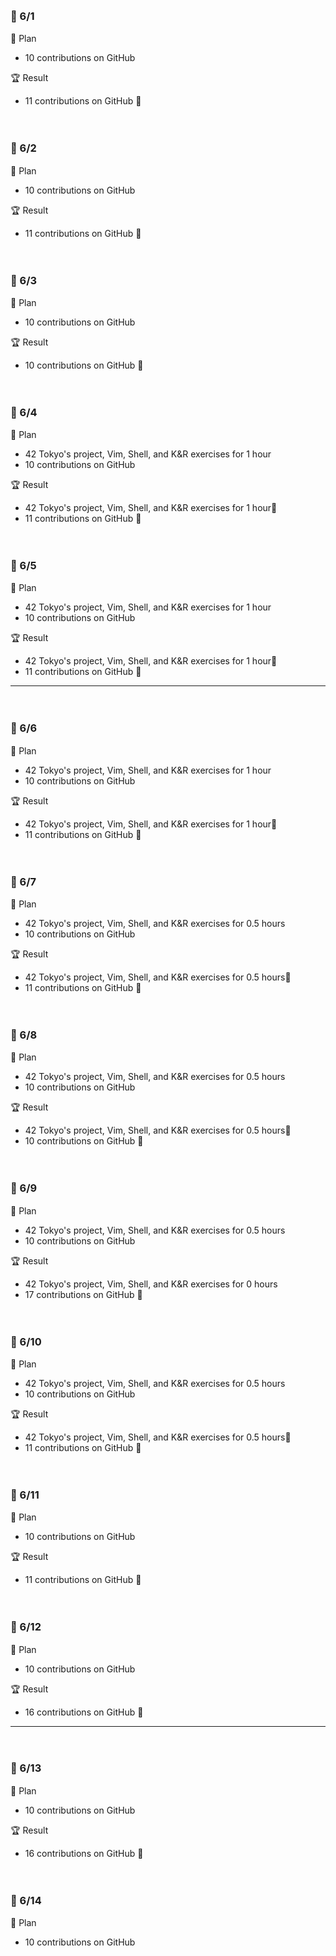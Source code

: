 <br><h3>:pushpin: 6/1　</h3>
:dart: Plan
- 10 contributions on GitHub

:trophy: Result
- 11 contributions on GitHub :100:

<br><h3>:pushpin: 6/2　</h3>
:dart: Plan
- 10 contributions on GitHub

:trophy: Result
- 11 contributions on GitHub :100:


<br><h3>:pushpin: 6/3　</h3>
:dart: Plan
- 10 contributions on GitHub

:trophy: Result
- 10 contributions on GitHub :100:

<br><h3>:pushpin: 6/4　</h3>
:dart: Plan
- 42 Tokyo's project, Vim, Shell, and K&R exercises for 1 hour
- 10 contributions on GitHub

:trophy: Result
- 42 Tokyo's project, Vim, Shell, and K&R exercises for 1 hour:100:
- 11 contributions on GitHub :100:

<br><h3>:pushpin: 6/5　</h3>
:dart: Plan
- 42 Tokyo's project, Vim, Shell, and K&R exercises for 1 hour
- 10 contributions on GitHub

:trophy: Result
- 42 Tokyo's project, Vim, Shell, and K&R exercises for 1 hour:100:
- 11 contributions on GitHub :100:

---

<br><h3>:pushpin: 6/6　</h3>
:dart: Plan
- 42 Tokyo's project, Vim, Shell, and K&R exercises for 1 hour
- 10 contributions on GitHub

:trophy: Result
- 42 Tokyo's project, Vim, Shell, and K&R exercises for 1 hour:100:
- 11 contributions on GitHub :100:


<br><h3>:pushpin: 6/7　</h3>
:dart: Plan
- 42 Tokyo's project, Vim, Shell, and K&R exercises for 0.5 hours
- 10 contributions on GitHub

:trophy: Result
- 42 Tokyo's project, Vim, Shell, and K&R exercises for 0.5 hours:100:
- 11 contributions on GitHub :100:

<br><h3>:pushpin: 6/8　</h3>
:dart: Plan
- 42 Tokyo's project, Vim, Shell, and K&R exercises for 0.5 hours
- 10 contributions on GitHub

:trophy: Result
- 42 Tokyo's project, Vim, Shell, and K&R exercises for 0.5 hours:100:
- 10 contributions on GitHub :100:

<br><h3>:pushpin: 6/9　</h3>
:dart: Plan
- 42 Tokyo's project, Vim, Shell, and K&R exercises for 0.5 hours
- 10 contributions on GitHub

:trophy: Result
- 42 Tokyo's project, Vim, Shell, and K&R exercises for 0 hours
- 17 contributions on GitHub :100:


<br><h3>:pushpin: 6/10　</h3>
:dart: Plan
- 42 Tokyo's project, Vim, Shell, and K&R exercises for 0.5 hours
- 10 contributions on GitHub

:trophy: Result
- 42 Tokyo's project, Vim, Shell, and K&R exercises for 0.5 hours:100:
- 11 contributions on GitHub :100:


<br><h3>:pushpin: 6/11　</h3>
:dart: Plan
- 10 contributions on GitHub

:trophy: Result
- 11 contributions on GitHub :100:

<br><h3>:pushpin: 6/12　</h3>
:dart: Plan
- 10 contributions on GitHub

:trophy: Result
- 16 contributions on GitHub :100:

---
<br><h3>:pushpin: 6/13　</h3>
:dart: Plan
- 10 contributions on GitHub

:trophy: Result
- 16 contributions on GitHub :100:

<br><h3>:pushpin: 6/14　</h3>
:dart: Plan
- 10 contributions on GitHub

